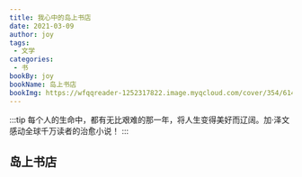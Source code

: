 ```yaml
---
title: 我心中的岛上书店
date: 2021-03-09
author: joy
tags:
 - 文学
categories: 
 - 书
bookBy: joy
bookName: 岛上书店
bookImg: https://wfqqreader-1252317822.image.myqcloud.com/cover/354/614354/t6_614354.jpg
---
```


:::tip
每个人的生命中，都有无比艰难的那一年，将人生变得美好而辽阔。加·泽文感动全球千万读者的治愈小说！
:::

<!-- more -->
## 岛上书店